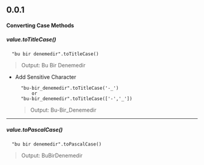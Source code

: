 ## 0.0.1

#### Converting Case Methods

##### value.toTitleCase()  

  ```
    "bu bir denemedir".toTitleCase()
  ```
  > Output:
  > Bu Bir Denemedir

  - Add Sensitive Character 
    ```
      "bu-bir_denemedir".toTitleCase('-_')
          or
      "bu-bir_denemedir".toTitleCase(['-','_'])
    ```
    > Output:
    > Bu-Bir_Denemedir
  --------------------
##### value.toPascalCase()

  ```
    "bu bir denemedir".toPascalCase()
  ```
  > Output:
  > BuBirDenemedir